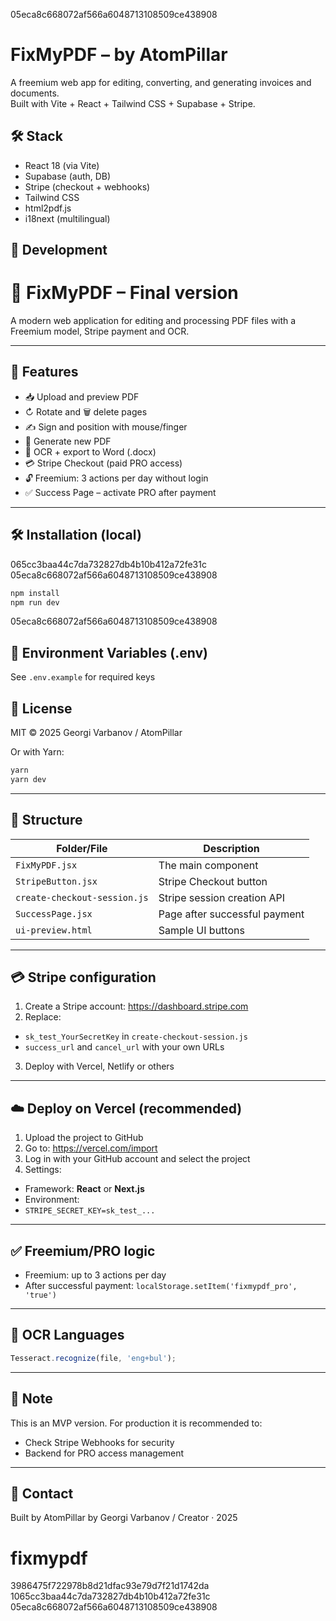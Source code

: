 05eca8c668072af566a6048713108509ce438908
# FixMyPDF – by AtomPillar

A freemium web app for editing, converting, and generating invoices and documents.  
Built with Vite + React + Tailwind CSS + Supabase + Stripe.

## 🛠 Stack
- React 18 (via Vite)
- Supabase (auth, DB)
- Stripe (checkout + webhooks)
- Tailwind CSS
- html2pdf.js
- i18next (multilingual)

## 🚀 Development



# 📄 FixMyPDF – Final version

A modern web application for editing and processing PDF files with a Freemium model, Stripe payment and OCR.

---

## 🚀 Features

- 📥 Upload and preview PDF
- ↻ Rotate and 🗑️ delete pages
- ✍️ Sign and position with mouse/finger
- 💾 Generate new PDF
- 🧠 OCR + export to Word (.docx)
- 💳 Stripe Checkout (paid PRO access)
- 🔓 Freemium: 3 actions per day without login
- ✅ Success Page – activate PRO after payment

---

## 🛠️ Installation (local)
065cc3baa44c7da732827db4b10b412a72fe31c
05eca8c668072af566a6048713108509ce438908
```bash
npm install
npm run dev
```



05eca8c668072af566a6048713108509ce438908
## 🔐 Environment Variables (.env)
See `.env.example` for required keys

## 🧾 License
MIT © 2025 Georgi Varbanov / AtomPillar

Or with Yarn:

```bash
yarn
yarn dev
```

---

## 📂 Structure

| Folder/File | Description |
|----------------------------|--------------------------------------|
| `FixMyPDF.jsx` | The main component |
| `StripeButton.jsx` | Stripe Checkout button |
| `create-checkout-session.js` | Stripe session creation API |
| `SuccessPage.jsx` | Page after successful payment |
| `ui-preview.html` | Sample UI buttons |

---

## 💳 Stripe configuration

1. Create a Stripe account: https://dashboard.stripe.com
2. Replace:
- `sk_test_YourSecretKey` in `create-checkout-session.js`
- `success_url` and `cancel_url` with your own URLs
3. Deploy with Vercel, Netlify or others

---

## ☁️ Deploy on Vercel (recommended)

1. Upload the project to GitHub
2. Go to: https://vercel.com/import
3. Log in with your GitHub account and select the project
4. Settings:
- Framework: **React** or **Next.js**
- Environment:
- `STRIPE_SECRET_KEY=sk_test_...`

---

## ✅ Freemium/PRO logic

- Freemium: up to 3 actions per day
- After successful payment: `localStorage.setItem('fixmypdf_pro', 'true')`

---

## 🧠 OCR Languages

```js
Tesseract.recognize(file, 'eng+bul');
```

---

## 📌 Note

This is an MVP version. For production it is recommended to:
- Check Stripe Webhooks for security
- Backend for PRO access management

---

## 📧 Contact

Built by AtomPillar by Georgi Varbanov / Creator · 2025

# fixmypdf
3986475f722978b8d21dfac93e79d7f21d1742da
1065cc3baa44c7da732827db4b10b412a72fe31c
05eca8c668072af566a6048713108509ce438908
